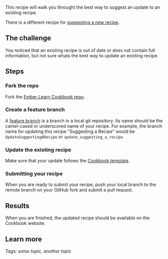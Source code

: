 This recipe will walk you throught the best way to suggest an update to an existing recipe.

There is a different recipe for [suggesting a new recipe](./contributing/suggesting_a_recipe).

## The challenge

You noticed that an existing recipe is out of date or does not contain full information, but not sure whats the best way to update an existing recipe. 

## Steps
### Fork the repo 
Fork the [Ember Learn Cookbook repo](https://github.com/ember-learn/cookbook/). 

### Create a feature branch 
A [feature branch](http://nvie.com/posts/a-successful-git-branching-model/) is a branch in a local git
repository. Its name should be the camel-cased or underscored name of your recipe. For example, the branch
name for updating this recipe "Suggesting a Recipe" would be `UpdateSuggestingARecipe` or `update_suggesting_a_recipe`.

### Update the existing recipe
Make sure that your update follows the [Cookbook template](./contributing/understanding_the_cookbook_format).

### Submitting your recipe
When you are ready to submit your recipe, push your local branch to the remote branch on your GitHub fork and
submit a pull request. 

## Results

When you are finished, the updated recipe should be available on the Cookbook website.

## Learn more

[fork_repo]: https://github.com/ember-learn/ember-website
[feature_branch]: http://nvie.com/posts/a-successful-git-branching-model/
[understanding]: ./understanding_the_cookbook_format
[deciding]: ./deciding_if_a_recipe_is_a_good_fit

_Tags: some topic, another topic_